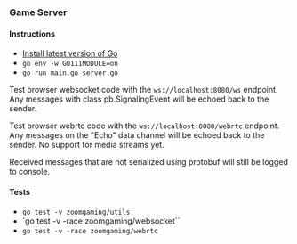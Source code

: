 ### Game Server

#### Instructions

- [Install latest version of Go](https://golang.org/doc/install)
- `go env -w GO111MODULE=on`
- `go run main.go server.go`

Test browser websocket code with the `ws://localhost:8080/ws` endpoint. Any messages with class pb.SignalingEvent will be echoed back to the sender.

Test browser webrtc code with the `ws://localhost:8080/webrtc` endpoint. Any messages on the "Echo" data channel will be echoed back to the sender. No support for media streams yet.

Received messages that are not serialized using protobuf will still be logged to console.

#### Tests

- `go test -v zoomgaming/utils`
- `go test -v -race zoomgaming/websocket``
- `go test -v -race zoomgaming/webrtc`

